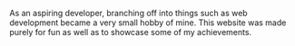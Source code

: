 As an aspiring developer, branching off into things such as web development became a very small hobby of mine.
This website was made purely for fun as well as to showcase some of my achievements.
